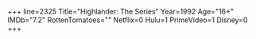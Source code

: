+++
line=2325
Title="Highlander: The Series"
Year=1992
Age="16+"
IMDb="7.2"
RottenTomatoes=""
Netflix=0
Hulu=1
PrimeVideo=1
Disney=0
+++

